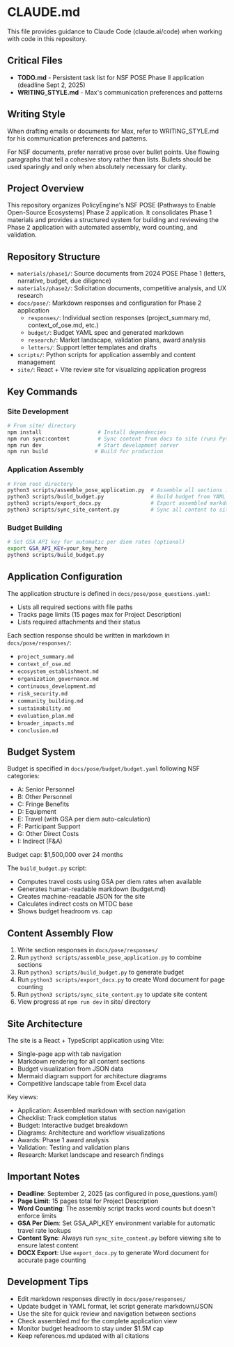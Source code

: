 # CLAUDE.md

This file provides guidance to Claude Code (claude.ai/code) when working with code in this repository.

## Critical Files
- **TODO.md** - Persistent task list for NSF POSE Phase II application (deadline Sept 2, 2025)
- **WRITING_STYLE.md** - Max's communication preferences and patterns

## Writing Style
When drafting emails or documents for Max, refer to WRITING_STYLE.md for his communication preferences and patterns.

For NSF documents, prefer narrative prose over bullet points. Use flowing paragraphs that tell a cohesive story rather than lists. Bullets should be used sparingly and only when absolutely necessary for clarity.

## Project Overview

This repository organizes PolicyEngine's NSF POSE (Pathways to Enable Open-Source Ecosystems) Phase 2 application. It consolidates Phase 1 materials and provides a structured system for building and reviewing the Phase 2 application with automated assembly, word counting, and validation.

## Repository Structure

- `materials/phase1/`: Source documents from 2024 POSE Phase 1 (letters, narrative, budget, due diligence)
- `materials/phase2/`: Solicitation documents, competitive analysis, and UX research
- `docs/pose/`: Markdown responses and configuration for Phase 2 application
  - `responses/`: Individual section responses (project_summary.md, context_of_ose.md, etc.)
  - `budget/`: Budget YAML spec and generated markdown
  - `research/`: Market landscape, validation plans, award analysis
  - `letters/`: Support letter templates and drafts
- `scripts/`: Python scripts for application assembly and content management
- `site/`: React + Vite review site for visualizing application progress

## Key Commands

### Site Development
```bash
# From site/ directory
npm install                  # Install dependencies
npm run sync:content         # Sync content from docs to site (runs Python scripts)
npm run dev                  # Start development server
npm run build               # Build for production
```

### Application Assembly
```bash
# From root directory
python3 scripts/assemble_pose_application.py  # Assemble all sections into docs/pose/assembled.md
python3 scripts/build_budget.py               # Build budget from YAML spec
python3 scripts/export_docx.py                # Export assembled markdown to DOCX
python3 scripts/sync_site_content.py          # Sync all content to site/public/content/
```

### Budget Building
```bash
# Set GSA API key for automatic per diem rates (optional)
export GSA_API_KEY=your_key_here
python3 scripts/build_budget.py
```

## Application Configuration

The application structure is defined in `docs/pose/pose_questions.yaml`:
- Lists all required sections with file paths
- Tracks page limits (15 pages max for Project Description)
- Lists required attachments and their status

Each section response should be written in markdown in `docs/pose/responses/`:
- `project_summary.md`
- `context_of_ose.md`
- `ecosystem_establishment.md`
- `organization_governance.md`
- `continuous_development.md`
- `risk_security.md`
- `community_building.md`
- `sustainability.md`
- `evaluation_plan.md`
- `broader_impacts.md`
- `conclusion.md`

## Budget System

Budget is specified in `docs/pose/budget/budget.yaml` following NSF categories:
- A: Senior Personnel
- B: Other Personnel  
- C: Fringe Benefits
- D: Equipment
- E: Travel (with GSA per diem auto-calculation)
- F: Participant Support
- G: Other Direct Costs
- I: Indirect (F&A)

Budget cap: $1,500,000 over 24 months

The `build_budget.py` script:
- Computes travel costs using GSA per diem rates when available
- Generates human-readable markdown (budget.md)
- Creates machine-readable JSON for the site
- Calculates indirect costs on MTDC base
- Shows budget headroom vs. cap

## Content Assembly Flow

1. Write section responses in `docs/pose/responses/`
2. Run `python3 scripts/assemble_pose_application.py` to combine sections
3. Run `python3 scripts/build_budget.py` to generate budget
4. Run `python3 scripts/export_docx.py` to create Word document for page counting
5. Run `python3 scripts/sync_site_content.py` to update site content
6. View progress at `npm run dev` in site/ directory

## Site Architecture

The site is a React + TypeScript application using Vite:
- Single-page app with tab navigation
- Markdown rendering for all content sections
- Budget visualization from JSON data
- Mermaid diagram support for architecture diagrams
- Competitive landscape table from Excel data

Key views:
- Application: Assembled markdown with section navigation
- Checklist: Track completion status
- Budget: Interactive budget breakdown
- Diagrams: Architecture and workflow visualizations
- Awards: Phase 1 award analysis
- Validation: Testing and validation plans
- Research: Market landscape and research findings

## Important Notes

- **Deadline**: September 2, 2025 (as configured in pose_questions.yaml)
- **Page Limit**: 15 pages total for Project Description
- **Word Counting**: The assembly script tracks word counts but doesn't enforce limits
- **GSA Per Diem**: Set GSA_API_KEY environment variable for automatic travel rate lookups
- **Content Sync**: Always run `sync_site_content.py` before viewing site to ensure latest content
- **DOCX Export**: Use `export_docx.py` to generate Word document for accurate page counting

## Development Tips

- Edit markdown responses directly in `docs/pose/responses/`
- Update budget in YAML format, let script generate markdown/JSON
- Use the site for quick review and navigation between sections
- Check assembled.md for the complete application view
- Monitor budget headroom to stay under $1.5M cap
- Keep references.md updated with all citations